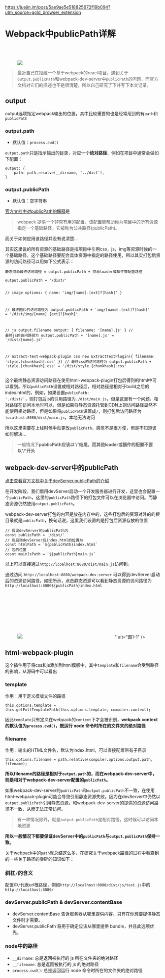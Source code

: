 <a href="https://juejin.im/post/5ae9ae5e518825672f19b094?utm_source=gold_browser_extension">https://juejin.im/post/5ae9ae5e518825672f19b094?utm_source=gold_browser_extension</a><div id="articleHeader"><h1>Webpack中publicPath详解</h1></div><br /><br /><figure><div class="readableLargeImageContainer"><img src="https://user-gold-cdn.xitu.io/2018/5/2/16320dd1bf6c1c8e?imageView2/0/w/1280/h/960/format/webp/ignore-error/1" /></div></figure><blockquote>
<p>最近自己在搭建一个基于webpack的react项目，遇到关于<code>output.publicPath</code>和webpack-dev-server中<code>publicPath</code>的问题，而官方文档对它们的描述也不是很清楚，所以自己研究了下并写下本文记录。</p>
</blockquote>
<h2>output</h2>
<p>output选项指定webpack输出的位置，其中比较重要的也是经常用到的有<code>path</code>和<code>publicPath</code></p>
<h3>output.path</h3>
<ul>
<li>默认值：<code>process.cwd()</code></li>
</ul>
<p><code>output.path</code>只是指示输出的目录，对应一个<strong>绝对路径</strong>，例如在项目中通常会做如下配置：</p>
<pre><code>output: {
	path: path.resolve(__dirname, '../dist'),
}
</code></pre><h3>output.publicPath</h3>
<ul>
<li>默认值：空字符串</li>
</ul>
<p><a href="https://link.juejin.im?target=https%3A%2F%2Fdoc.webpack-china.org%2Fguides%2Fpublic-path%2F" target="_blank">官方文档中对publicPath的解释</a>是</p>
<blockquote>
<p>webpack 提供一个非常有用的配置，该配置能帮助你为项目中的所有资源指定一个基础路径，它被称为公共路径(publicPath)。</p>
</blockquote>
<p>而关于如何应用该路径并没有说清楚...</p>
<p>其实这里说的所有资源的基础路径是指项目中引用css，js，img等资源时候的一个基础路径，这个基础路径要配合具体资源中指定的路径使用，所以其实打包后资源的访问路径可以用如下公式表示：</p>
<pre><code>静态资源最终访问路径 = output.publicPath + 资源loader或插件等配置路径
</code></pre>
<pre><code>output.publicPath = '/dist/'

// image
options: {
 	name: 'img/[name].[ext]?[hash]'
}

// 最终图片的访问路径为
output.publicPath + 'img/[name].[ext]?[hash]' = '/dist/img/[name].[ext]?[hash]'

// js output.filename
output: {
	filename: '[name].js'
}
// 最终js的访问路径为
output.publicPath + '[name].js' = '/dist/[name].js'

// extract-text-webpack-plugin css
new ExtractTextPlugin({
	filename: 'style.[chunkhash].css'
})
// 最终css的访问路径为
output.publicPath + 'style.[chunkhash].css' = '/dist/style.[chunkhash].css'
</code></pre><p>这个最终静态资源访问路径在使用html-webpack-plugin打包后得到的html中可以看到。所以<code>publicPath</code>设置成相对路径后，相对路径是相对于build之后的index.html的，例如，如果设置<code>publicPath: './dist/'</code>，则打包后js的引用路径为<code>./dist/main.js</code>，但是这里有一个问题，相对路径在访问本地时可以，但是如果将静态资源托管到CDN上则访问路径显然不能使用相对路径，但是如果将<code>publicPath</code>设置成<code>/</code>，则打包后访问路径为<code>localhost:8080/dist/main.js</code>，本地无法访问</p>
<p>所以这里需要在上线时候手动更改<code>publicPath</code>，感觉不是很方便，但是不知道该如何解决...</p>
<blockquote>
<p>一般情况下<strong>publicPath应该以'/'结尾，而其他loader或插件的配置不要以'/'开头</strong></p>
</blockquote>
<h2>webpack-dev-server中的publicPath</h2>
<p><a href="https://link.juejin.im?target=https%3A%2F%2Fdoc.webpack-china.org%2Fconfiguration%2Fdev-server%2F%23devserver-publicpath-" target="_blank">点击查看官方文档中关于devServer.publicPath的介绍</a></p>
<p>在开发阶段，我们借用devServer启动一个开发服务器进行开发，这里也会配置一个<code>publicPath</code>，这里的<code>publicPath</code>路径下的打包文件可以在浏览器中访问。而静态资源仍然使用<code>output.publicPath</code>。</p>
<p>webpack-dev-server打包的内容是放在内存中的，这些打包后的资源对外的的根目录就是<code>publicPath</code>，换句话说，这里我们设置的是打包后资源存放的位置</p>

<pre><code>// 假设devServer的publicPath为
const publicPath = '/dist/'
// 则启动devServer后index.html的位置为
const htmlPath = `${pablicPath}index.html`
// 包的位置
cosnt mainJsPath = `${pablicPath}main.js`
</code></pre><p>以上可以直接通过<code>http://lcoalhost:8080/dist/main.js</code>访问到。</p>
<p>通过访问 <code>http://localhost:8080/webpack-dev-server</code> 可以得到devServer启动后的资源访问路径，如图所示，点击静态资源可以看到静态资源的访问路径为 <code>http://localhost:8080${publicPath}index.html</code></p><figure><div class="readableLargeImageContainer"><img src="data:image/svg+xml;utf8,<?xml version="1.0"?><svg xmlns="http://www.w3.org/2000/svg" version="1.1"  ></svg>" alt="图1-1" /></div></figure><h2>html-webpack-plugin</h2>
<p>这个插件用于将css和js添加到html模版中，其中<code>template</code>和<code>filename</code>会受到路径的影响，从源码中可以看出</p>
<h3>template</h3>
<p>作用：用于定义模版文件的路径</p>

<pre><code>this.options.template = this.getFullTemplatePath(this.options.template, compiler.context);
</code></pre><p>因此<code>template</code>只有定义在webpack的<code>context</code>下才会被识别，<strong>webpack context的默认值为<code>process.cwd()</code>，既运行 node 命令时所在的文件夹的绝对路径</strong></p>
<h3>filename</h3>
<p>作用：输出的HTML文件名，默认为index.html，可以直接配置带有子目录</p>

<pre><code>this.options.filename = path.relative(compiler.options.output.path, filename);
</code></pre><p><strong>所以filename的路径是相对于<code>output.path</code>的，而在webpack-dev-server中，则是相对于webpack-dev-server配置的<code>publicPath</code>。</strong></p>
<p>如果webpack-dev-server的<code>publicPath</code>和<code>output.publicPath</code>不一致，在使用html-webpack-plugin可能会导致引用静态资源失败，因为在devServer中仍然以<code>output.publicPath</code>引用静态资源，和webpack-dev-server的提供的资源访问路径不一致，从而无法正常访问。</p>
<blockquote>
<p>有一种情况除外，就是<code>output.publicPath</code>是相对路径，这时候可以访问本地资源</p>
</blockquote>
<p><strong>所以一般情况下都要保证devServer中的<code>publicPath</code>与<code>output.publicPath</code>保持一致。</strong></p>

<p>关于webpack中的<code>path</code>就总结这么多，在研究关于webpack路径的过程中看查到的一些关于路径的零碎的知识如下：</p>
<h3>斜杠<code>/</code>的含义</h3>
<p>配置中<code>/</code>代表url根路径，例如<code>http://localhost:8080/dist/js/test.js</code>中的<code>http://localhost:8080/</code></p>
<h3>devServer.publicPath & devServer.contentBase</h3>
<ul>
<li>devServer.contentBase 告诉服务器从哪里提供内容。只有在你想要提供静态文件时才需要。</li>
<li>devServer.publicPath 将用于确定应该从哪里提供 bundle，并且此选项优先。</li>
</ul>
<h3>node中的路径</h3>
<ul>
<li><code>__dirname</code>: 总是返回被执行的 js 所在文件夹的绝对路径</li>
<li><code>__filename</code>: 总是返回被执行的 js 的绝对路径</li>
<li><code>process.cwd()</code>: 总是返回运行 node 命令时所在的文件夹的绝对路径</li>
</ul>


